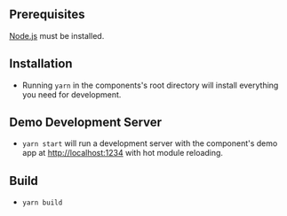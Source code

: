 ## Prerequisites

[Node.js](http://nodejs.org/) must be installed.

## Installation

- Running `yarn` in the components's root directory will install everything you need for development.

## Demo Development Server

- `yarn start` will run a development server with the component's demo app at [http://localhost:1234](http://localhost:1234) with hot module reloading.

## Build

- `yarn build`
